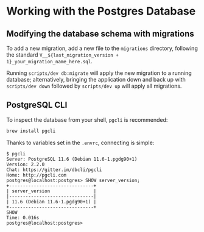 # Working with the Postgres Database

## Modifying the database schema with migrations

To add a new migration, add a new file to the `migrations` directory, following the standard `V__${last_migration_version + 1}_your_migration_name_here.sql`.

Running `scripts/dev db:migrate` will apply the new migration to a running database; alternatively, bringing the application down and back up with `scripts/dev down` followed by `scripts/dev up` will apply all migrations. 


## PostgreSQL CLI

To inspect the database from your shell, `pgcli` is recommended:

```sh
brew install pgcli
```

Thanks to variables set in the `.envrc`, connecting is simple:

```console
$ pgcli
Server: PostgreSQL 11.6 (Debian 11.6-1.pgdg90+1)
Version: 2.2.0
Chat: https://gitter.im/dbcli/pgcli
Home: http://pgcli.com
postgres@localhost:postgres> SHOW server_version;
+-------------------------------+
| server_version                |
|-------------------------------|
| 11.6 (Debian 11.6-1.pgdg90+1) |
+-------------------------------+
SHOW
Time: 0.016s
postgres@localhost:postgres>
```